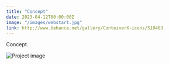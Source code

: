```yaml
---
title: "Concept"
date: 2023-04-12T00:00:00Z
image: "/images/webstart.jpg"
link: http://www.behance.net/gallery/ConteinerX-icons/519463
---
```


Concept.


![Project image](/images/webstart.jpg)

